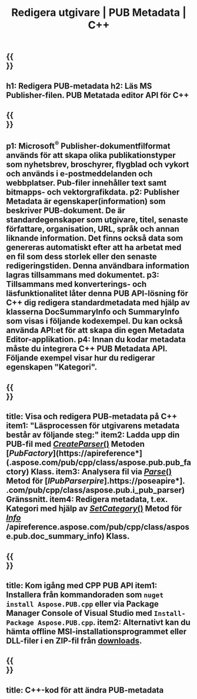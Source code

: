 ﻿---
translation: true
template: /_templates/metadata-cpp.md
title: Redigera utgivare | PUB Metadata | C++
description: Läs metadata för utgivarfiler med PUB C++ API-lösning. Lokalt C++ API ger dig tillgång till egenskaperna SummaryInfo och DocSummaryInfo.
url: /cpp/metadata/pub/
metakeywords: redigera pub metadata, pub fil metadata, utgivare metadata editor, läs pub fil metadata, läs pub metadata
family: pub
platformtag: cpp
feature: metadata
aliases: /cpp/metadata/
---

{{<section banner>}}
---
h1: Redigera PUB-metadata
h2: Läs MS Publisher-filen. PUB Metatada editor API för C++
---

{{<section overview>}}
---
p1: Microsoft<sup>®</sup> Publisher-dokumentfilformat används för att skapa olika publikationstyper som nyhetsbrev, broschyrer, flygblad och vykort och används i e-postmeddelanden och webbplatser. Pub-filer innehåller text samt bitmapps- och vektorgrafikdata.
p2: Publisher Metadata är egenskaper(information) som beskriver PUB-dokument. De är standardegenskaper som utgivare, titel, senaste författare, organisation, URL, språk och annan liknande information. Det finns också data som genereras automatiskt efter att ha arbetat med en fil som dess storlek eller den senaste redigeringstiden. Denna användbara information lagras tillsammans med dokumentet.
p3: Tillsammans med konverterings- och läsfunktionalitet låter denna PUB API-lösning för C++ dig redigera standardmetadata med hjälp av klasserna DocSummaryInfo och SummaryInfo som visas i följande kodexempel. Du kan också använda API:et för att skapa din egen Metadata Editor-applikation.
p4: Innan du kodar metadata måste du integrera C++ PUB Metadata API. Följande exempel visar hur du redigerar egenskapen "Kategori".
---

{{<section feature1>}}
---
title: Visa och redigera PUB-metadata på C++
item1: "Läsprocessen för utgivarens metadata består av följande steg:"
item2: Ladda upp din PUB-fil med [*CreateParser*()](https://apireference.aspose.com/pub/cpp/class/aspose.pub.pub_factory#a88c04c4c35d45ee8febc7e1554d03c4b) Metoden [*PubFactory*](https://apireference*](.aspose.com/pub/cpp/class/aspose.pub.pub_factory) Klass.
item3: Analysera fil via [*Parse*()](https://apireference.aspose.com/pub/cpp/class/aspose.pub.i_pub_parser#ae9fc7043f382a5b4a7b694f0fe477915) Metod för [*IPubParserpire*].https://poseapire*]. .com/pub/cpp/class/aspose.pub.i_pub_parser) Gränssnitt.
item4: Redigera metadata, t.ex. Kategori med hjälp av [*SetCategory*()](https://apireference.aspose.com/pub/cpp/class/aspose.pub.doc_summary_info#a2e023fe8e8ecd0bf03bb6c9d561f8fec) Metod för [*Info*](Sammanfattning:https:info*) /apireference.aspose.com/pub/cpp/class/aspose.pub.doc_summary_info) Klass.
---

{{<section feature2>}}
---
title: Kom igång med CPP PUB API
item1: Installera från kommandoraden som ```nuget install Aspose.PUB.cpp``` eller via Package Manager Console of Visual Studio med ```Install-Package Aspose.PUB.cpp```.
item2: Alternativt kan du hämta offline MSI-installationsprogrammet eller DLL-filer i en ZIP-fil från [downloads](https://downloads.aspose.com/pub/cpp).
---

{{<section codeexample>}}
---
title: C++-kod för att ändra PUB-metadata
---
